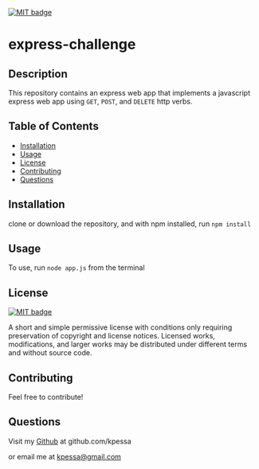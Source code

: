 <a href="https://choosealicense.com/licenses/mit"><img src="https://img.shields.io/badge/license-MIT-yellow" alt="MIT badge"></a>
# express-challenge
  
## Description
This repository contains an express web app that implements a javascript express web app using `GET`, `POST`, and `DELETE` http verbs.

## Table of Contents
* [Installation](#installation)
* [Usage](#usage)
* [License](#license)
* [Contributing](#contributing)
* [Questions](#questions)

## Installation
clone or download the repository, and with npm installed, run <code>npm install</code>

## Usage
To use, run <code>node app.js</code> from the terminal

## License
<a href="https://choosealicense.com/licenses/mit"><img src="https://img.shields.io/badge/license-MIT-yellow" alt="MIT badge"></a>
<p>A short and simple permissive license with conditions only requiring preservation of copyright and license notices. Licensed works, modifications, and larger works may be distributed under different terms and without source code.</p>

## Contributing
Feel free to contribute!

## Questions
Visit my [Github](http://www.github.com/kpessa) at github.com/kpessa

or
email me at [kpessa@gmail.com](mailto:kpessa@gmail.com)
